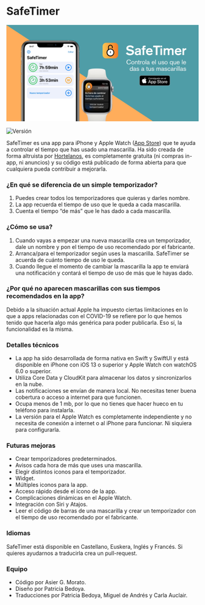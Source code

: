 # SafeTimer
![Image](docs/assets/banner.jpg?)

![Versión](https://img.shields.io/badge/Versión-1.0.1-blue)

SafeTimer es una app para iPhone y Apple Watch ([App Store](https://apps.apple.com/app/apple-store/id1512032981?pt=121500132&ct=github&mt=8)) que te ayuda a controlar el tiempo que has usado una mascarilla. Ha sido creada de forma altruista por [Hortelanos](https://hortelanos.net), es completamente gratuita (ni compras in-app, ni anuncios) y su código está publicado de forma abierta para que cualquiera pueda contribuir a mejorarla.

### ¿En qué se diferencia de un simple temporizador?

1. Puedes crear todos los temporizadores que quieras y darles nombre.
2. La app recuerda el tiempo de uso que le queda a cada mascarilla.
3. Cuenta el tiempo “de más” que le has dado a cada mascarilla.

### ¿Cómo se usa?

1. Cuando vayas a empezar una nueva mascarilla crea un temporizador, dale un nombre y pon el tiempo de uso recomendado por el fabricante.
2. Arranca/para el temporizador según uses la mascarilla. SafeTimer se acuerda de cuánto tiempo de uso le queda.
3. Cuando llegue el momento de cambiar la mascarilla la app te enviará una notificación y contará el tiempo de uso de más que le hayas dado.

### ¿Por qué no aparecen mascarillas con sus tiempos recomendados en la app?

Debido a la situación actual Apple ha impuesto ciertas limitaciones en lo que a apps relacionadas con el COVID-19 se refiere por lo que hemos tenido que hacerla algo más genérica para poder publicarla. Eso sí, la funcionalidad es la misma.

### Detalles técnicos

- La app ha sido desarrollada de forma nativa en Swift y SwiftUI y está disponible en iPhone con iOS 13 o superior y Apple Watch con watchOS 6.0 o superior.
- Utiliza Core Data y CloudKit para almacenar los datos y sincronizarlos en la nube.
- Las notificaciones se envían de manera local. No necesitas tener buena cobertura o acceso a internet para que funcionen.
- Ocupa menos de 1 mb, por lo que no tienes que hacer hueco en tu teléfono para instalarla.
- La versión para el Apple Watch es completamente independiente y no necesita de conexión a internet o al iPhone para funcionar. Ni siquiera para configurarla.

### Futuras mejoras

- Crear temporizadores predeterminados.
- Avisos cada hora de más que uses una mascarilla.
- Elegir distintos iconos para el temporizador.
- Widget.
- Múltiples iconos para la app.
- Acceso rápido desde el icono de la app.
- Complicaciones dinámicas en el Apple Watch.
- Integración con Siri y Atajos.
- Leer el código de barras de una mascarilla y crear un temporizador con el tiempo de uso recomendado por el fabricante.

### Idiomas

SafeTimer está disponible en Castellano, Euskera, Inglés y Francés. Si quieres ayudarnos a traducirla crea un pull-request.

### Equipo

- Código por Asier G. Morato.
- Diseño por Patricia Bedoya.
- Traducciones por Patricia Bedoya, Miguel de Andrés y Carla Auclair.